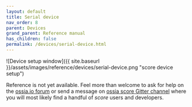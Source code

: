 ```yaml
---
layout: default
title: Serial device
nav_order: 8
parent: Devices
grand_parent: Reference manual
has_children: false
permalink: /devices/serial-device.html
---
```


![Device setup window]({{ site.baseurl }}/assets/images/reference/devices/serial-device.png "score device setup")

Reference is not yet available. Feel more than welcome to ask for help on the [ossia.io forum](https://forum.ossia.io) or send a message on [ossia score Gitter channel](https://gitter.im/ossia/score) where you will most likely find a handful of *score* users and developers.